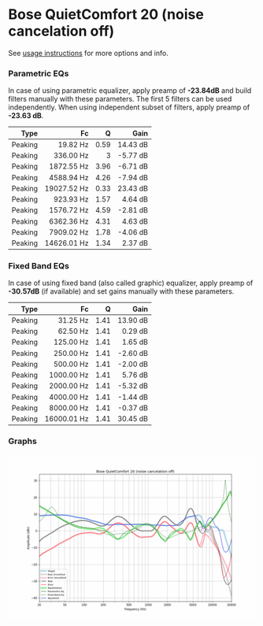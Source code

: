 # Bose QuietComfort 20 (noise cancelation off)
See [usage instructions](https://github.com/jaakkopasanen/AutoEq#usage) for more options and info.

### Parametric EQs
In case of using parametric equalizer, apply preamp of **-23.84dB** and build filters manually
with these parameters. The first 5 filters can be used independently.
When using independent subset of filters, apply preamp of **-23.63 dB**.

| Type    | Fc          |    Q | Gain     |
|--------:|------------:|-----:|---------:|
| Peaking | 19.82 Hz    | 0.59 | 14.43 dB |
| Peaking | 336.00 Hz   | 3    | -5.77 dB |
| Peaking | 1872.55 Hz  | 3.96 | -6.71 dB |
| Peaking | 4588.94 Hz  | 4.26 | -7.94 dB |
| Peaking | 19027.52 Hz | 0.33 | 23.43 dB |
| Peaking | 923.93 Hz   | 1.57 | 4.64 dB  |
| Peaking | 1576.72 Hz  | 4.59 | -2.81 dB |
| Peaking | 6362.36 Hz  | 4.31 | 4.63 dB  |
| Peaking | 7909.02 Hz  | 1.78 | -4.06 dB |
| Peaking | 14626.01 Hz | 1.34 | 2.37 dB  |

### Fixed Band EQs
In case of using fixed band (also called graphic) equalizer, apply preamp of **-30.57dB**
(if available) and set gains manually with these parameters.

| Type    | Fc          |    Q | Gain     |
|--------:|------------:|-----:|---------:|
| Peaking | 31.25 Hz    | 1.41 | 13.90 dB |
| Peaking | 62.50 Hz    | 1.41 | 0.29 dB  |
| Peaking | 125.00 Hz   | 1.41 | 1.65 dB  |
| Peaking | 250.00 Hz   | 1.41 | -2.60 dB |
| Peaking | 500.00 Hz   | 1.41 | -2.00 dB |
| Peaking | 1000.00 Hz  | 1.41 | 5.76 dB  |
| Peaking | 2000.00 Hz  | 1.41 | -5.32 dB |
| Peaking | 4000.00 Hz  | 1.41 | -1.44 dB |
| Peaking | 8000.00 Hz  | 1.41 | -0.37 dB |
| Peaking | 16000.01 Hz | 1.41 | 30.45 dB |

### Graphs
![](./Bose%20QuietComfort%2020%20(noise%20cancelation%20off).png)